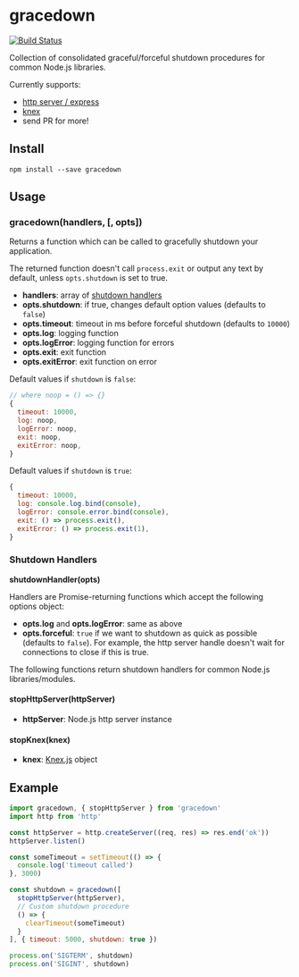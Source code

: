 # gracedown

[![Build Status](https://travis-ci.org/blockai/gracedown.svg?branch=master)](https://travis-ci.org/blockai/gracedown)

Collection of consolidated graceful/forceful shutdown procedures for
common Node.js libraries.

Currently supports:

- [http server / express](#stophttpserverhttpserver)
- [knex](#stopknexknex)
- send PR for more!

## Install

```
npm install --save gracedown
```

## Usage

### gracedown(handlers, [, opts])

Returns a function which can be called to gracefully shutdown your application.

The returned function doesn't call `process.exit` or output any text by
default, unless `opts.shutdown` is set to true.

- **handlers**: array of [shutdown handlers](#shutdown-handlers)
- **opts.shutdown**: if true, changes default option values (defaults to `false`)
- **opts.timeout**: timeout in ms before forceful shutdown (defaults to `10000`)
- **opts.log**: logging function
- **opts.logError**: logging function for errors
- **opts.exit**: exit function
- **opts.exitError**: exit function on error

Default values if `shutdown` is `false`:

```javascript
// where noop = () => {}
{
  timeout: 10000,
  log: noop,
  logError: noop,
  exit: noop,
  exitError: noop,
}
```

Default values if `shutdown` is `true`:

```javascript
{
  timeout: 10000,
  log: console.log.bind(console),
  logError: console.error.bind(console),
  exit: () => process.exit(),
  exitError: () => process.exit(1),
}
```

### Shutdown Handlers

**shutdownHandler(opts)**

Handlers are Promise-returning functions which accept the following options object:

- **opts.log** and **opts.logError**: same as above
- **opts.forceful**: `true` if we want to shutdown as quick as possible (defaults to `false`).
    For example, the http server handle doesn't wait for connections to
    close if this is true.

The following functions return shutdown handlers for common Node.js
libraries/modules.

#### stopHttpServer(httpServer)

- **httpServer**: Node.js http server instance

#### stopKnex(knex)

- **knex**: [Knex.js](http://knexjs.org/) object

## Example

```javascript
import gracedown, { stopHttpServer } from 'gracedown'
import http from 'http'

const httpServer = http.createServer((req, res) => res.end('ok'))
httpServer.listen()

const someTimeout = setTimeout(() => {
  console.log('timeout called')
}, 3000)

const shutdown = gracedown([
  stopHttpServer(httpServer),
  // Custom shutdown procedure
  () => {
    clearTimeout(someTimeout)
  }
], { timeout: 5000, shutdown: true })

process.on('SIGTERM', shutdown)
process.on('SIGINT', shutdown)
```
